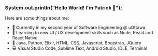 ### System.out.println("Hello World! I'm Patrick 👋");

Here are some things about me:

- 🏫 Currently in my second year of Software Engineering @ uOttawa
- 📕 Learning to new UI / UX development skills such as Node, React and React Native
- 💬 Java, Python, Elixir, HTML, CSS, Javascript, Bootstrap, JQuery
- 💻 Visual Studio Code, Sublime Text, Android Studio, IDLE, Terminal
